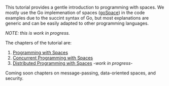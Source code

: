This tutorial provides a gentle introduction to programming with spaces. We mostly use the Go implemenation of spaces ([goSpace](https://github.com/pSpaces/goSpace)) in the code examples due to the succint syntax of Go, but most explanations are generic and can be easily adapted to other programming languages.

*NOTE: this is work in progress.*

The chapters of the tutorial are:
1. [Programming with Spaces](tutorial-tuple-spaces.md)
2. [Concurrent Programming with Spaces](tutorial-concurrent-programming.md)
3. [Distributed Programming with Spaces](tutorial-distributed-programming.md) *-work in progress-*

Coming soon chapters on message-passing, data-oriented spaces, and security. 
